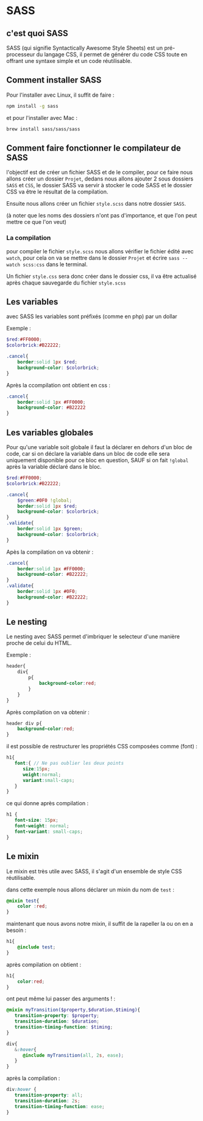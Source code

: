 # SASS

## c'est quoi SASS 

SASS (qui signifie Syntactically Awesome Style Sheets) est un pré-processeur du langage CSS, il permet de générer du code CSS toute en offrant 
une syntaxe simple et un code réutilisable.

## Comment installer SASS

Pour l'installer avec Linux, il suffit de faire :
```bash
npm install -g sass
```

et pour l'installer avec Mac : 
```bash
brew install sass/sass/sass
```

## Comment faire fonctionner le compilateur de SASS 

l'objectif est de créer un fichier SASS et de le compiler, pour ce faire nous allons créer un dossier `Projet`, dedans nous allons
ajouter 2 sous dossiers `SASS` et `CSS`, le dossier SASS va servir à stocker le code SASS et le dossier CSS va être le résultat de 
la compilation.

Ensuite nous allons créer un fichier `style.scss` dans notre dossier `SASS`.

(à noter que les noms des dossiers n'ont pas d'importance, et que l'on peut mettre ce que l'on veut)

### La compilation  

pour compiler le fichier `style.scss` nous allons vérifier le fichier édité avec `watch`, pour cela on va se mettre dans le dossier `Projet`
et écrire `sass --watch scss:css` dans le terminal.

Un fichier `style.css` sera donc créer dans le dossier css, il va être actualisé après chaque sauvegarde du fichier `style.scss`

## Les variables 

avec SASS les variables sont préfixés (comme en php) par un dollar 

Exemple : 

```scss
$red:#FF0000;
$colorbrick:#B22222;

.cancel{
    border:solid 1px $red;
    background-color: $colorbrick;
}
```
Après la ccompilation ont obtient en css : 
```css
.cancel{
    border:solid 1px #FF0000;
    background-color: #B22222
}
```

## Les variables globales 

Pour qu'une variable soit globale il faut la déclarer en dehors d'un bloc de code, car si on déclare la variable dans un bloc de code
elle sera uniquement disponible pour ce bloc en question, SAUF si on fait `!global` après la variable déclaré dans le bloc.
```scss
$red:#FF0000;
$colorbrick:#B22222;

.cancel{
    $green:#0F0 !global;
    border:solid 1px $red;
    background-color: $colorbrick;
}
.validate{
    border:solid 1px $green;
    background-color: $colorbrick; 
}
```

Apès la compilation on va obtenir : 
```css
.cancel{
    border:solid 1px #FF0000;
    background-color: #B22222;
}
.validate{
    border:solid 1px #0F0;
    background-color: #B22222; 
}
```

## Le nesting

Le nesting avec SASS permet d'imbriquer le selecteur d'une manière proche de celui du HTML.

Exemple : 
```scss
header{ 
    div{   
        p{
            background-color:red;
        }
    }
}
```

Après compilation on va obtenir : 

```css
header div p{
    background-color:red;
}
```
il est possible de restructurer les propriétés CSS composées comme (font) :
```scss
h1{
   font:{ // Ne pas oublier les deux points
      size:15px;
      weight:normal;
      variant:small-caps;
   }
} 
```
ce qui donne après compilation : 

```css
h1 {
   font-size: 15px;
   font-weight: normal;
   font-variant: small-caps;
} 
```

## Le mixin 

Le mixin est très utile avec SASS, il s'agit d'un ensemble de style CSS réutilisable.

dans cette exemple nous allons déclarer un mixin du nom de `test` : 
```scss
@mixin test{
    color :red;
}
```

maintenant que nous avons notre mixin, il suffit de la rapeller la ou on en a besoin :
```scss
h1{
    @include test;
}
```

après compilation on obtient : 
```css
h1{
    color:red;
}
```

ont peut même lui passer des arguments ! :

```scss
@mixin myTransition($property,$duration,$timing){
   transition-property: $property;
   transition-duration: $duration;
   transition-timing-function: $timing;
}

div{
   &:hover{
      @include myTransition(all, 2s, ease);
   }
} 
```
après la compilation : 
```css
div:hover {
   transition-property: all;
   transition-duration: 2s;
   transition-timing-function: ease;
} 
```